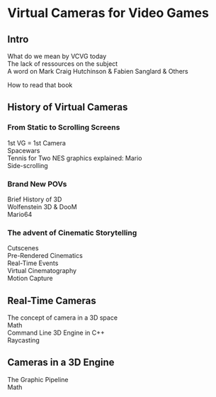 # Virtual Cameras for Video Games

## Intro  
What do we mean by VCVG today  
The lack of ressources on the subject  
A word on Mark Craig Hutchinson & Fabien Sanglard & Others  

How to read that book  
 
## History of Virtual Cameras  
    
### From Static to Scrolling Screens  
1st VG = 1st Camera  
Spacewars  
Tennis for Two
NES graphics explained: Mario  
Side-scrolling

### Brand New POVs  
Brief History of 3D  
Wolfenstein 3D & DooM  
Mario64  

### The advent of Cinematic Storytelling  
Cutscenes  
Pre-Rendered Cinematics  
Real-Time Events  
Virtual Cinematography  
Motion Capture  

## Real-Time Cameras  

The concept of camera in a 3D space  
Math  
Command Line 3D Engine in C++  
Raycasting  

## Cameras in a 3D Engine  

The Graphic Pipeline  
Math  




    